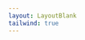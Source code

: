 ```yaml
---
layout: LayoutBlank
tailwind: true
---
```


<script setup>
import ExampleDropdown from './ExampleDropdown.vue';
</script>

<ExampleDropdown />
